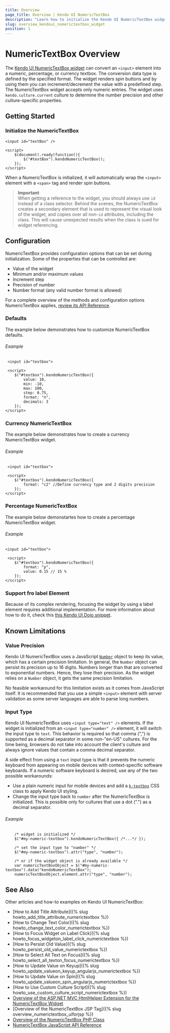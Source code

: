 ```yaml
---
title: Overview
page_title: Overview | Kendo UI NumericTextBox
description: "Learn how to initialize the Kendo UI NumericTextBox widget and configure its behaviors."
slug: overview_kendoui_numerictextbox_widget
position: 1
---
```


# NumericTextBox Overview

The [Kendo UI NumericTextBox widget](http://demos.telerik.com/kendo-ui/numerictextbox/index) can convert an `<input>` element into a numeric, percentage, or currency textbox. The conversion data type is defined by the specified format. The widget renders spin buttons and by using them you can increment/decrement the value with a predefined step. The NumericTextBox widget accepts only numeric entries. The widget uses `kendo.culture.current` culture to determine the number precision and other culture-specific properties.

## Getting Started

### Initialize the NumericTextBox

    <input id="textBox" />

    <script>
        $(document).ready(function(){
            $("#textBox").kendoNumericTextBox();
        });
    </script>

When a NumericTextBox is initialized, it will automatically wrap the `<input>` element with a `<span>` tag and render spin buttons.

> **Important**  
> When getting a reference to the widget, you should always use `id` instead of a class selector. Behind the scenes, the NumericTextBox creates a secondary element that is used to represent the visual look of the widget, and copies over all non-`id` attributes, including the class. This will cause unexpected results when the class is sued for widget referencing.

## Configuration

NumericTextBox provides configuration options that can be set during initialization. Some of the properties that can be controlled are:

*   Value of the widget
*   Minimum and/or maximum values
*   Increment step
*   Precision of number
*   Number format (any valid number format is allowed)

For a complete overview of the methods and configuration options NumericTextBox applies, [review its API Reference](/api/javascript/ui/numerictextbox).

### Defaults

The example below demonstrates how to customize NumericTextBox defaults.

###### Example

     <input id="textbox">

     <script>
        $("#textbox").kendoNumericTextBox({
            value: 10,
            min: -10,
            max: 100,
            step: 0.75,
            format: "n",
            decimals: 3
        });
    </script>

### Currency NumericTextBox

The example below demonstrates how to create a currency NumericTextBox widget.

###### Example

     <input id="textbox">

     <script>
        $("#textbox").kendoNumericTextBox({
            format: "c2" //Define currency type and 2 digits precision
        });
    </script>

### Percentage NumericTextBox

The example below demonstartes how to create a percentage NumericTextBox widget.

###### Example

    <input id="textbox">

     <script>
        $("#textbox").kendoNumericTextBox({
            format: "p",
            value: 0.15 // 15 %
        });
    </script>

### Support fro label Element

Because of its complex rendering, focusing the widget by using a label element requires additional implementation. For more information about how to do it, check this [this Kendo UI Dojo snippet](http://dojo.telerik.com/uSeho).

## Known Limitations

### Value Precision

Kendo UI NumericTextBox uses a JavaScript [`Number`](http://ecma262-5.com/ELS5_HTML.htm#Section_8.5) object to keep its value, which has a certain precision limitation. In general, the `Number` object can persist its precision up to 16 digits. Numbers longer than that are converted to exponential numbers. Hence, they lose their precision. As the widget relies on a `Number` object, it gets the same precision limitation.

No feasible workaround for this limitation exists as it comes from JavaScript itself. It is recommended that you use a simple `<input>` element with server validation as some server languages are able to parse long numbers.

### Input Type

Kendo UI NumericTextBox uses `<input type="text" />` elements. If the widget is initialized from an `<input type="number" />` element, it will switch the input type to `text`. This behavior is required so that comma (",") is supported as a decimal separator in some non-"en-US" cultures. For the time being, browsers do not take into account the client's culture and always ignore values that contain a comma decimal separator.

A side effect from using a `text` input type is that it prevents the numeric keyboard from appearing on mobile devices with context-specific software keyboards. If a numeric software keyboard is desired, use any of the two possible workarounds:

* Use a plain numeric input for mobile devices and add a [`k-textbox`](/web/appearance-styling#primitives) CSS class to apply Kendo UI styling.
* Change the input type back to `number` after the NumericTextBox is initialized. This is possible only for cultures that use a dot (".") as a decimal separator.

###### Example

        /* widget is initialized */
        $("#my-numeric-textbox").kendoNumericTextBox({ /*...*/ });

        /* set the input type to "number" */
        $("#my-numeric-textbox").attr("type", "number");

        /* or if the widget object is already available */
        var numericTextBoxObject = $("#my-numeric-textbox").data("kendoNumericTextBox");
        numericTextBoxObject.element.attr("type", "number");

<!--*-->
## See Also

Other articles and how-to examples on Kendo UI NumericTextBox:

* [How to Add Title Attribute]({% slug howto_add_title_attribute_numerictextbox %})
* [How to Change Text Color]({% slug howto_change_text_color_numerictextbox %})
* [How to Focus Widget on Label Click]({% slug howto_focus_widgeton_label_click_numerictextbox %})
* [How to Persist Old Value]({% slug howto_persist_old_value_numerictextbox %})
* [How to Select All Text on Focus]({% slug howto_select_all_texton_focus_numerictextbox %})
* [How to Update Value on Keyup]({% slug howto_update_valueon_keyup_angularjs_numerictextbox %})
* [How to Update Value on Spin]({% slug howto_update_valueon_spin_angularjs_numerictextbox %})
* [How to Use Custom Culture Script]({% slug howto_use_custom_culture_script_numerictextbox %})
* [Overview of the ASP.NET MVC HtmlHelper Extension for the NumericTextBox Widget](/aspnet-mvc/helpers/numerictextbox/overview)
* [Overview of the NumericTextBox JSP Tag]({% slug overview_numerictextbox_uiforjsp %})
* [Overview of the NumericTextBox PHP Class](/php/widgets/numerictextbox/overview)
* [NumericTextBox JavaScript API Reference](/api/javascript/ui/numerictextbox)
